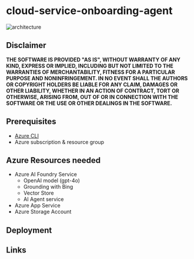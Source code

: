 # cloud-service-onboarding-agent

![architecture](./.img/architecture.png)

## Disclaimer

**THE SOFTWARE IS PROVIDED "AS IS", WITHOUT WARRANTY OF ANY KIND, EXPRESS OR IMPLIED, INCLUDING BUT NOT LIMITED TO THE WARRANTIES OF MERCHANTABILITY, FITNESS FOR A PARTICULAR PURPOSE AND NONINFRINGEMENT. IN NO EVENT SHALL THE AUTHORS OR COPYRIGHT HOLDERS BE LIABLE FOR ANY CLAIM, DAMAGES OR OTHER LIABILITY, WHETHER IN AN ACTION OF CONTRACT, TORT OR OTHERWISE, ARISING FROM, OUT OF OR IN CONNECTION WITH THE SOFTWARE OR THE USE OR OTHER DEALINGS IN THE SOFTWARE.**

## Prerequisites

- [Azure CLI](https://docs.microsoft.com/en-us/cli/azure/install-azure-cli)
- Azure subscription & resource group

## Azure Resources needed

- Azure AI Foundry Service
  - OpenAI model (gpt-4o)
  - Grounding with Bing
  - Vector Store
  - AI Agent service
- Azure App Service
- Azure Storage Account


## Deployment

## Links
